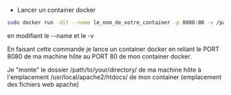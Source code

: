 - Lancer un container docker 
```bash
sudo docker run -dit --name le_nom_de_votre_container -p 8080:80 -v /path/to/your/directory/:/usr/local/apache2/htdocs/ httpd:2.4
```
en modifiant le --name et le -v 

En faisant cette commande je lance un container docker en reliant 
le PORT 8080 de ma machine hôte au PORT 80 de mon container docker.

Je "monte" le dossier /path/to/your/directory/ de ma machine hôte à l'emplacement /usr/local/apache2/htdocs/ de mon container (emplacement des fichiers web apache)
